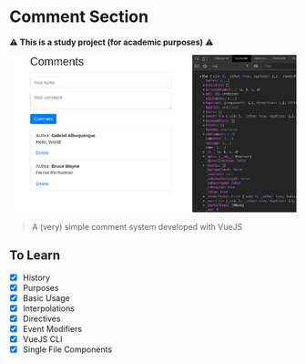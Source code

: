 # Comment Section

:warning: **This is a study project (for academic purposes)** :warning:

<img src="https://github.com/albuquerque53/comment-section/blob/master/.github/comment-section.png" alt="screenshot">

> A (very) simple comment system developed with VueJS

## To Learn

- [X] History
- [X] Purposes
- [X] Basic Usage
- [X] Interpolations
- [X] Directives
- [X] Event Modifiers
- [X] VueJS CLI
- [X] Single File Components
